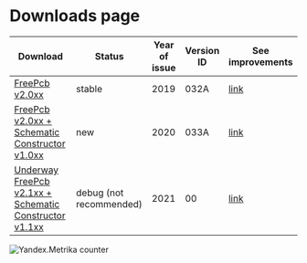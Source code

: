 # Downloads page

Download                                                                         | Status | Year of issue | Version ID | See improvements
---------------------------------------------------------------------------------|--------|---------------|------------|------------------------------------------
[FreePcb v2.0xx](https://github.com/Duxah/FreePCB-2/archive/2-032.zip)           | stable | 2019 | 032A | [link](https://github.com/Duxah/FreePCB-2/tree/2-032/README.md)
[FreePcb v2.0xx + Schematic Constructor v1.0xx](https://github.com/Duxah/FreePCB-2/archive/2-033.zip) | new | 2020 | 033A | [link](https://github.com/Duxah/FreePCB-2/tree/2-033/README.md)
[Underway FreePcb v2.1xx + Schematic Constructor v1.1xx](https://github.com/Duxah/FreePCB-2/archive/master.zip) | debug (not recommended) | 2021 | 00 | [link](https://freepcb.dev)

![Yandex.Metrika counter](https://mc.yandex.ru/watch/56412415)


<!-- Yandex.Metrika counter -->
<script type="text/javascript" >
   (function(m,e,t,r,i,k,a){m[i]=m[i]||function(){(m[i].a=m[i].a||[]).push(arguments)};
   m[i].l=1*new Date();k=e.createElement(t),a=e.getElementsByTagName(t)[0],k.async=1,k.src=r,a.parentNode.insertBefore(k,a)})
   (window, document, "script", "https://mc.yandex.ru/metrika/tag.js", "ym");

   ym(56412415, "init", {
        clickmap:true,
        trackLinks:true,
        accurateTrackBounce:true,
        webvisor:true
   });
</script>
<noscript><div><img src="https://mc.yandex.ru/watch/56412415" style="position:absolute; left:-9999px;" alt="" /></div></noscript>
<!-- /Yandex.Metrika counter -->


